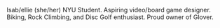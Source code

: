 Isab/ellie
(she/her)
NYU Student.
Aspiring video/board game designer.
Biking, Rock Climbing, and Disc Golf enthusiast.
Proud owner of Glover.

